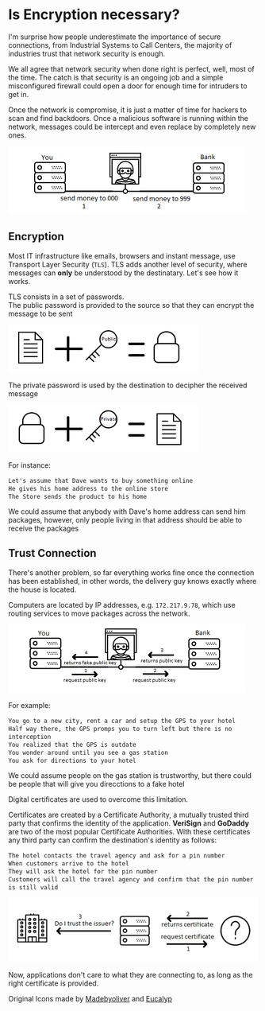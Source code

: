 Is Encryption necessary?
===================

I'm surprise how people underestimate the importance of secure connections, from Industrial Systems to Call Centers, the majority of industries trust that network security is enough.

We all agree that network security when done right is perfect, well, most of the time. The catch is that security is an ongoing job and a simple misconfigured firewall could open a door for enough time for intruders to get in.

Once the network is compromise, it is just a matter of time for hackers to scan and find backdoors. Once a malicious software is running within the network, messages could be intercept and even replace by completely new ones.

![](img/middleman-message.png)


Encryption
--------------

Most IT infrastructure like emails, browsers and instant message, use Transport Layer Security (`TLS`). TLS adds another level of security, where messages can **only** be understood by the destinatary. Let's see how it works.

TLS consists in a set of passwords.  
The public password is provided to the source so that they can encrypt the message to be sent 

![](img/encrypt.png) 

The private password is used by the destination to decipher the received message

![](img/decrypt.png) 

For instance:  

```
Let's assume that Dave wants to buy something online  
He gives his home address to the online store  
The Store sends the product to his home  
```

We could assume that anybody with Dave's home address can send him packages, however, only people living in that address should be able to receive the packages


Trust Connection
--------------

There's another problem, so far everything works fine once the connection has been established, in other words, the delivery guy knows exactly where the house is located.

Computers are located by IP addresses, e.g. `172.217.9.78`, which use routing services to move packages across the network. 

![](img/middleman.png)

For example:  

```
You go to a new city, rent a car and setup the GPS to your hotel  
Half way there, the GPS promps you to turn left but there is no interception
You realized that the GPS is outdate  
You wonder around until you see a gas station  
You ask for directions to your hotel  
```

We could assume people on the gas station is trustworthy, but there could be people that will give you direcctions to a fake hotel


Digital certificates are used to overcome this limitation. 

Certificates are created by a Certificate Authority, a mutually trusted third party that confirms the identity of the application. **VeriSign** and **GoDaddy** are two of the most popular Certificate Authorities. With these certificates any third party can confirm the destination's identity as follows:

```
The hotel contacts the travel agency and ask for a pin number  
When customers arrive to the hotel 
They will ask the hotel for the pin number  
Customers will call the travel agency and confirm that the pin number is still valid  
```

![](img/cert-issuer.png)

Now, applications don't care to what they are connecting to, as long as the right certificate is provided. 




Original Icons made by [Madebyoliver](https://www.flaticon.com/authors/madebyoliver) and [Eucalyp](https://www.flaticon.com/authors/eucalyp)
